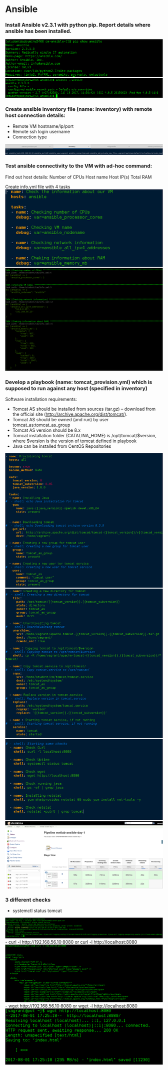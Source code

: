 # Ansible 

### Install Ansible v2.3.1 with python pip. Report details where ansible has been installed.
<img src="/pictures/8.png">
<img src="/pictures/9.png">


### Create ansible inventory file (name: inventory) with remote host connection details:

- Remote VM hostname/ip/port
- Remote ssh login username
- Connection type

<img src="/pictures/1.png">

### Test ansible connectivity to the VM with ad-hoc command: 

Find out host details:
Number of CPUs
Host name
Host IP(s)
Total RAM

Create info.yml file with 4 tasks 
<img src="/pictures/2.png">
<img src="/pictures/3.png">



### Develop a playbook (name: tomcat_provision.yml) which is supposed to run against any host (specified in inventory)

Software installation requirements:
- Tomcat AS should be installed from sources (tar.gz) – download from the official site (http://archive.apache.org/dist/tomcat/).
- Tomcat AS should be owned (and run) by user tomcat_as:tomcat_as_group
- Tomcat AS version should be 8.x
- Tomcat installation folder (CATALINA_HOME) is /opt/tomcat/$version, where $version is the version of tomcat defined in playbook
- Java can be installed from CentOS Repositories

<img src="/pictures/5.png">
<img src="/pictures/6.png">
<img src="/pictures/7.png">
<img src="/pictures/4.png">



### 3 different checks

- systemctl status tomcat
<img src="/pictures/10.png">
- curl -l http://192.168.56.10:8080 or curl -l http://localhost:8080
<img src="/pictures/11.png">
- wget http://192.168.56.10:8080 or wget -l http://localhost:8080
<img src="/pictures/12.png">

